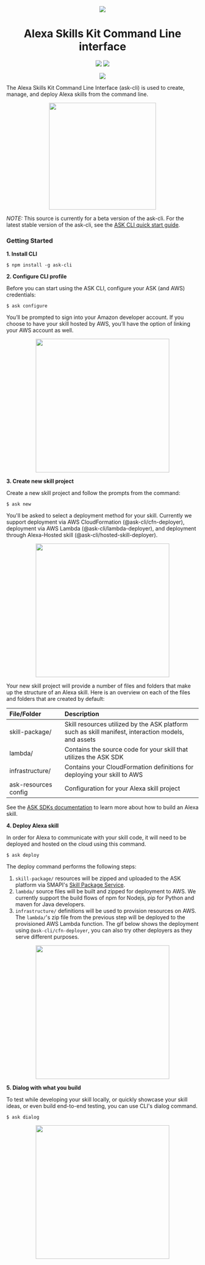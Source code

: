 <p align="center">
  <img src="https://m.media-amazon.com/images/G/01/mobile-apps/dex/avs/docs/ux/branding/mark1._TTH_.png">
  <br/>
  <h1 align="center">Alexa Skills Kit Command Line interface</h1>
  <p align="center">
    <a href="https://www.npmjs.com/package/ask-cli"><img src="https://badge.fury.io/js/ask-cli.svg"></a>
    <a href="https://travis-ci.org/alexa/ask-cli"><img src="https://travis-ci.org/alexa/ask-cli.svg?branch=master"></a>
  </p>
  <p align="center">
    <a href="https://conventionalcommits.org"><img src="https://img.shields.io/badge/Conventional%20Commits-1.0.0-yellow.svg"></a>
  </p>
</p>


The Alexa Skills Kit Command Line Interface (ask-cli) is used to create, manage, and deploy Alexa skills from the command line.

<p align="center">
  <img align="center" src="https://ask-cli-static-content.s3-us-west-2.amazonaws.com/document-assets/v2-ask-cli-intro.gif" height="280" />
</p>

*NOTE:* This source is currently for a beta version of the ask-cli. For the latest stable version of the ask-cli, see the [ASK CLI quick start guide](https://developer.amazon.com/docs/smapi/quick-start-alexa-skills-kit-command-line-interface.html).


### Getting Started

**1. Install CLI**

```
$ npm install -g ask-cli
```


**2. Configure CLI profile**

Before you can start using the ASK CLI, configure your ASK (and AWS) credentials:

```
$ ask configure
```

You’ll be prompted to sign into your Amazon developer account. If you choose to have your skill hosted by AWS, you’ll have the option of linking your AWS account as well.

<p align="center">
  <img align="center" src="https://ask-cli-static-content.s3-us-west-2.amazonaws.com/document-assets/v2-ask-cli-configure.gif" height="350" />
</p>


**3. Create new skill project**

Create a new skill project and follow the prompts from the command:

```
$ ask new
```

You'll be asked to select a deployment method for your skill. Currently we support deployment via AWS CloudFormation (@ask-cli/cfn-deployer), deployment via AWS Lambda (@ask-cli/lambda-deployer), and deployment through Alexa-Hosted skill (@ask-cli/hosted-skill-deployer).

<p align="center">
  <img align="center" src="https://ask-cli-static-content.s3-us-west-2.amazonaws.com/document-assets/v2-ask-cli-new.gif" height="350" />
</p>

Your new skill project will provide a number of files and folders that make up the structure of an Alexa skill. Here is an overview on each of the files and folders that are created by default:

| File/Folder       | Description  |
| :--------------   | :----------- |
| skill-package/    | Skill resources utilized by the ASK platform such as skill manifest, interaction models, and assets |
| lambda/	          | Contains the source code for your skill that utilizes the ASK SDK |
| infrastructure/   | Contains your CloudFormation definitions for deploying your skill to AWS |
| ask-resources config     | Configuration for your Alexa skill project |

See the [ASK SDKs documentation](https://developer.amazon.com/docs/sdk/alexa-skills-kit-sdks.html) to learn more about how to build an Alexa skill.


**4. Deploy Alexa skill**

In order for Alexa to communicate with your skill code, it will need to be deployed and hosted on the cloud using this command.

```
$ ask deploy
```

The deploy command performs the following steps:

1. `skill-package/` resources will be zipped and uploaded to the ASK platform via SMAPI's [Skill Package Service](https://developer.amazon.com/docs/smapi/skill-package-api-reference.html).
2. `lambda/` source files will be built and zipped for deployment to AWS. We currently support the build flows of npm for Nodejs, pip for Python and maven for Java developers.
3. `infrastructure/` definitions will be used to provision resources on AWS. The `lambda/`'s zip file from the previous step will be deployed to the provisioned AWS Lambda function. The gif below shows the deployment using `@ask-cli/cfn-deployer`, you can also try other deployers as they serve different purposes.

<p align="center">
  <img align="center" src="https://ask-cli-static-content.s3-us-west-2.amazonaws.com/document-assets/v2-ask-cli-deploy.gif" height="350" />
</p>


**5. Dialog with what you build**

To test while developing your skill locally, or quickly showcase your skill ideas, or even build end-to-end testing, you can use CLI's dialog command.

```
$ ask dialog
```

<p align="center">
  <img align="center" src="https://ask-cli-static-content.s3-us-west-2.amazonaws.com/document-assets/v2-ask-cli-dialog.gif" height="350" />
</p>
